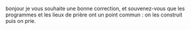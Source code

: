 bonjour je vous souhaite une bonne correction, et souvenez-vous que les programmes et les lieux de prière ont un point commun : on les construit puis on prie.
